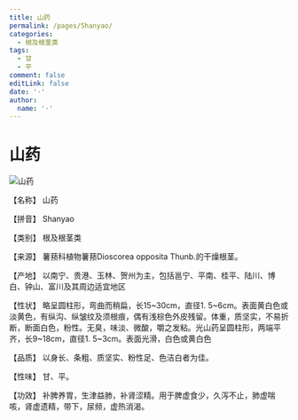 ```yaml
---
title: 山药
permalink: /pages/Shanyao/
categories: 
  - 根及根茎类
tags: 
  - 甘
  - 平
comment: false
editLink: false
date: '·'
author: 
  name: '·'
---
```

# 山药

![山药](https://sys01.lib.hkbu.edu.hk/cmed/mmid/images/B00007.jpg)

<!-- more -->
【名称】	山药	

【拼音】	Shanyao

【类别】	根及根茎类

【来源】	薯蓣科植物薯蓣Dioscorea opposita Thunb.的干燥根茎。

【产地】	以南宁、贵港、玉林、贺州为主，包括邕宁、平南、桂平、陆川、博白、钟山、富川及其周边适宜地区

【性状】	略呈圆柱形，弯曲而稍扁，长15~30cm，直径1. 5~6cm。表面黄白色或淡黄色，有纵沟、纵皱纹及须根痕，偶有浅棕色外皮残留。体重，质坚实，不易折断，断面白色，粉性。无臭，味淡、微酸，嚼之发粘。光山药呈圆柱形，两端平齐，长9~18cm，直径1. 5~3cm。表面光滑，白色或黄白色

【品质】	以身长、条粗、质坚实、粉性足、色洁白者为佳。

【性味】	甘、平。

【功效】	补脾养胃，生津益肺，补肾涩精。用于脾虚食少，久泻不止，肺虚喘咳，肾虚遗精，带下，尿频，虚热消渴。
